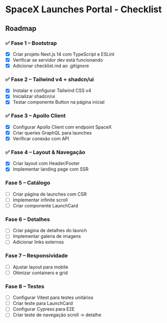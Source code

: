 # SpaceX Launches Portal - Checklist

## Roadmap

### ✅ Fase 1 – Bootstrap
- [x] Criar projeto Next.js 14 com TypeScript e ESLint
- [x] Verificar se servidor dev está funcionando
- [x] Adicionar checklist.md ao .gitignore

### ✅ Fase 2 – Tailwind v4 + shadcn/ui
- [x] Instalar e configurar Tailwind CSS v4
- [x] Inicializar shadcn/ui
- [x] Testar componente Button na página inicial

### ✅ Fase 3 – Apollo Client
- [x] Configurar Apollo Client com endpoint SpaceX
- [x] Criar queries GraphQL para launches
- [x] Verificar conexão com API

### ✅ Fase 4 – Layout & Navegação
- [x] Criar layout com Header/Footer
- [x] Implementar landing page com SSR

### Fase 5 – Catálogo
- [ ] Criar página de launches com CSR
- [ ] Implementar infinite scroll
- [ ] Criar componente LaunchCard

### Fase 6 – Detalhes
- [ ] Criar página de detalhes do launch
- [ ] Implementar galeria de imagens
- [ ] Adicionar links externos

### Fase 7 – Responsividade
- [ ] Ajustar layout para mobile
- [ ] Otimizar containers e grid

### Fase 8 – Testes
- [ ] Configurar Vitest para testes unitários
- [ ] Criar teste para LaunchCard
- [ ] Configurar Cypress para E2E
- [ ] Criar teste de navegação scroll → detalhe